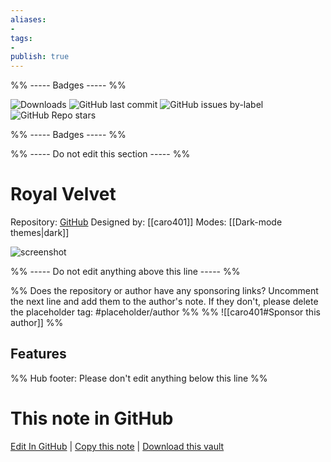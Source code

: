 ```yaml
---
aliases:
- 
tags: 
- 
publish: true
---
```


%% ----- Badges ----- %%

![Downloads](https://img.shields.io/badge/downloads-1430-573E7A?style=for-the-badge&logo=)
![GitHub last commit](https://img.shields.io/github/last-commit/caro401/royal-velvet?color=573E7A&label=last%20update&logo=github&style=for-the-badge)
![GitHub issues by-label](https://img.shields.io/github/issues/caro401/royal-velvet/help%20wanted?color=573E7A&logo=github&style=for-the-badge) 
![GitHub Repo stars](https://img.shields.io/github/stars/caro401/royal-velvet?color=573E7A&logo=github&style=for-the-badge)

%% ----- Badges ----- %%

%% ----- Do not edit this section ----- %%

# Royal Velvet

Repository: [GitHub](https://github.com/caro401/royal-velvet)
Designed by: [[caro401]]
Modes: [[Dark-mode themes|dark]]



![screenshot](https://github.com/caro401/royal-velvet/raw/main/royal-velvet.png)

%% ----- Do not edit anything above this line ----- %% 

%% Does the repository or author have any sponsoring links? Uncomment the next line and add them to the author's note. If they don't, please delete the placeholder tag: #placeholder/author %%
%% ![[caro401#Sponsor this author]] %%


## Features



%% Hub footer: Please don't edit anything below this line %%

# This note in GitHub

<span class="git-footer">[Edit In GitHub](https://github.dev/obsidian-community/obsidian-hub/blob/main/02%20-%20Community%20Expansions/02.05%20All%20Community%20Expansions/Themes/Royal%20Velvet.md "git-hub-edit-note") | [Copy this note](https://raw.githubusercontent.com/obsidian-community/obsidian-hub/main/02%20-%20Community%20Expansions/02.05%20All%20Community%20Expansions/Themes/Royal%20Velvet.md "git-hub-copy-note") | [Download this vault](https://github.com/obsidian-community/obsidian-hub/archive/refs/heads/main.zip "git-hub-download-vault") </span>
